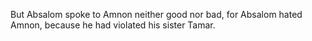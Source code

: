 But Absalom spoke to Amnon neither good nor bad, for Absalom hated Amnon, because he had violated his sister Tamar.
